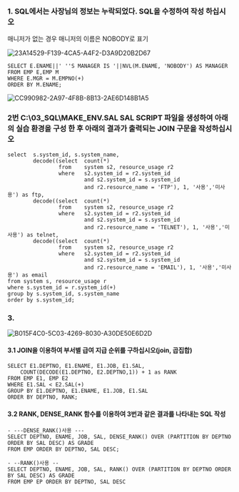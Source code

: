 ### 1. SQL에서는 사장님의 정보는 누락되었다. SQL을 수정하여 작성 하십시오
매니저가 없는 경우 매니저의 이름은 NOBODY로 표기


![23A14529-F139-4CA5-A4F2-D3A9D20B2D67](https://user-images.githubusercontent.com/77392444/117590929-c125db00-b16c-11eb-8a64-6ae033695041.jpeg)


```
SELECT E.ENAME||' ''S MANAGER IS '||NVL(M.ENAME, 'NOBODY') AS MANAGER
FROM EMP E,EMP M 
WHERE E.MGR = M.EMPNO(+) 
ORDER BY M.ENAME;
```

![CC990982-2A97-4F8B-8B13-2AE6D148B1A5](https://user-images.githubusercontent.com/77392444/117590988-fe8a6880-b16c-11eb-9d62-dbd86fea81fc.jpeg)


### 2번 C:\03_SQL\MAKE_ENV.SAL  SAL SCRIPT 파일을 생성하여 아래의 실습 환경을 구성 한 후 아래의 결과가 출력되는 JOIN 구문을 작성하십시오

```
select  s.system_id, s.system_name,
        decode((select  count(*) 
                from    system s2, resource_usage r2
                where   s2.system_id = r2.system_id 
                        and s2.system_id = s.system_id 
                        and r2.resource_name = 'FTP'), 1, '사용','미사용') as ftp,
        decode((select  count(*) 
                from    system s2, resource_usage r2 
                where   s2.system_id = r2.system_id 
                        and s2.system_id = s.system_id 
                        and r2.resource_name = 'TELNET'), 1, '사용','미사용') as telnet,
        decode((select  count(*) 
                from    system s2, resource_usage r2
                where   s2.system_id = r2.system_id 
                        and s2.system_id = s.system_id 
                        and r2.resource_name = 'EMAIL'), 1, '사용','미사용') as email
from system s, resource_usage r
where s.system_id = r.system_id(+)
group by s.system_id, s.system_name
order by s.system_id;
```

### 3. 

![B015F4C0-5C03-4269-8030-A30DE50E6D2D](https://user-images.githubusercontent.com/77392444/117590991-064a0d00-b16d-11eb-982f-50fdb7c1afce.jpeg)


#### 3.1 JOIN을 이용하여 부서별 급여 지급 순위를 구하십시오(join, 곱집합)


```
SELECT E1.DEPTNO, E1.ENAME, E1.JOB, E1.SAL, 
    COUNT(DECODE(E1.DEPTNO, E2.DEPTNO,1)) + 1 as RANK 
FROM EMP E1, EMP E2
WHERE E1.SAL < E2.SAL(+)
GROUP BY E1.DEPTNO, E1.ENAME, E1.JOB, E1.SAL
ORDER BY DEPTNO, RANK;
```

#### 3.2 RANK, DENSE_RANK 함수를 이용하여 3번과 같은 결과를 나타내는 SQL 작성

```
- ---DENSE_RANK()사용 ---
SELECT DEPTNO, ENAME, JOB, SAL, DENSE_RANK() OVER (PARTITION BY DEPTNO ORDER BY SAL DESC) AS GRADE
FROM EMP ORDER BY DEPTNO, SAL DESC;

- --RANK()사용 --
SELECT DEPTNO, ENAME, JOB, SAL, RANK() OVER (PARTITION BY DEPTNO ORDER BY SAL DESC) AS GRADE
FROM EMP EP ORDER BY DEPTNO, SAL DESC
```

